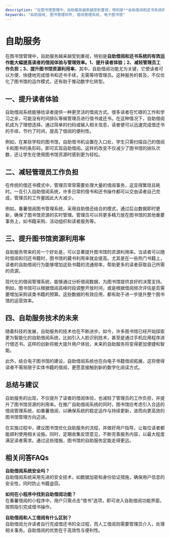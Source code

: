 ```yaml
---
description: "在图书馆管理中，自助服务越来越受到重视，特别是**自助借阅和还书系统的有效运作能大幅提高读者的借阅体验与管理效率。1、提升读者体验；2、减轻管理员工作负担；3、提升图书馆资源利用率**。其中，自助借阅功能尤为关键，它使读者可以方便、快捷地完成借书和还书手续，无需等待管理员。这种服务的普及，不仅优化了图书馆的运作模式，还有助于推动数字化转型。"
keywords: "自助借阅, 图书管理软件, 借阅管理系统, 电子图书馆"
---
```

# 自助服务

在图书馆管理中，自助服务越来越受到重视，特别是**自助借阅和还书系统的有效运作能大幅提高读者的借阅体验与管理效率。1、提升读者体验；2、减轻管理员工作负担；3、提升图书馆资源利用率**。其中，自助借阅功能尤为关键，它使读者可以方便、快捷地完成借书和还书手续，无需等待管理员。这种服务的普及，不仅优化了图书馆的运作模式，还有助于推动数字化转型。

## **一、提升读者体验**

自助借阅系统能够给读者提供一种更灵活的借阅方式。很多读者在忙碌的工作和学习之余，可能没有时间排队等候管理员进行借书或还书。在这种情况下，自助借阅机成为了理想选择。通过简单的扫码或输入相关信息，读者便可以迅速完成借还书的手续，节约了时间，提高了借阅的便利性。

例如，在某些学校的图书馆，自助借书机设置在入口处，学生只需扫描自己的借阅卡和图书的条形码，即可实现自助借阅。这样的改变不仅减少了图书馆的排队次数，还让学生在使用图书馆资源时感到更为轻松。

## **二、减轻管理员工作负担**

在传统的借还书模式中，管理员常常需要处理大量的借阅事务，这显得繁琐且耗时。一旦引入自助借阅系统，许多日常的借书和还书操作都可以交由读者自己完成，管理员的工作量因此大大减少。

例如，番薯借阅图书管理系统，采用自助借还结合的模式，通过后台数据即时更新，确保了图书馆资源的实时管理。管理员可以将更多精力放在图书馆的其他重要事务上，如书籍采购、活动组织和读者服务等。

## **三、提升图书馆资源利用率**

自助服务带来的另一个好处是，可以显著提升图书馆的资源利用率。当读者可以随时借阅和归还书籍时，图书馆的藏书利用率就会提高。尤其是在一些热门书籍上，读者的自助借阅行为能够增加这些书籍的流通频率，帮助更多的读者获取自己所需的资源。

现代化的借阅管理系统，能够通过分析借阅数据，为图书馆提供良好的决策支持。例如，图书馆可以根据借阅高峰时段调整开放时间，或是根据借阅频次评估是否需要增加采购该类书籍的预算。这些数据的有效应用，都有助于进一步提升整个图书馆的运营效率。

## **四、自助服务技术的未来**

随着科技的发展，自助服务的技术也在不断进步。如今，许多图书馆已经开始探索更为智能化的自助借阅系统，比如引入人脸识别技术，甚至是通过手机应用程序进行借还书。这样的创新将极大提升用户体验，未来的自助服务将变得更加便捷和智能。

此外，结合电子图书馆的建设，自助借阅系统也在向电子书籍借阅拓展，这将使得读者不需局限于实体书籍的借阅，更愿意接触到新的数字化阅读方式。

## **总结与建议**

自助服务的出现，不仅提升了读者的借阅体验，也减轻了管理员的工作负担，并提升了图书馆资源的利用率。在推广自助借阅系统的同时，图书馆应考虑引入合适的借阅管理系统，如番薯借阅，以确保系统的稳定运作与持续更新，进而向更高效的图书馆管理方向迈进。

在实施过程中，建议图书馆优化自助服务的流程，并做好用户指导，让每位读者都能顺利使用相关设施。同时，定期收集反馈意见，不断完善服务内容，以最大程度满足读者需求。通过这些措施，图书馆的自助服务定能走得更远。 

## 相关问答FAQs

**自助借阅系统安全吗？**  
自助借阅系统采用先进的安全技术，如数据加密和身份验证措施，确保用户信息的安全性，同时防止书籍盗窃。

**如何在小程序中找到自助借阅功能？**  
在番薯借阅的小程序中，用户只需点击“借书”选项，即可进入自助借阅功能界面，按照指引完成借书操作。

**自助借阅和人工借阅有什么区别？**  
自助借阅允许读者自行完成借还书的全过程，而人工借阅则需要管理员介入，处理相关事务。自助借阅的优势在于高效性与便利性。
